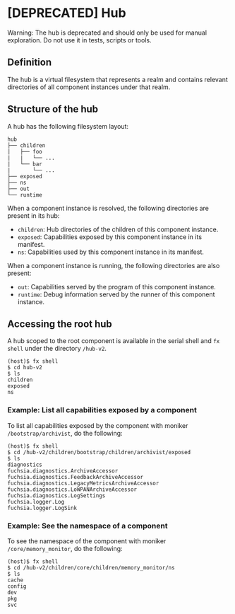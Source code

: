 # [DEPRECATED] Hub

Warning: The hub is deprecated and should only be used for manual exploration. Do not use it
in tests, scripts or tools.

## Definition

The hub is a virtual filesystem that represents a realm and contains relevant
directories of all component instances under that realm.

## Structure of the hub

A hub has the following filesystem layout:

```none
hub
├── children
|   ├── foo
|   |   └── ...
|   └── bar
|       └── ...
├── exposed
├── ns
├── out
└── runtime
```

When a component instance is resolved, the following directories are present in its hub:
-   `children`: Hub directories of the children of this component instance.
-   `exposed`: Capabilities exposed by this component instance in its manifest.
-   `ns`: Capabilities used by this component instance in its manifest.

When a component instance is running, the following directories are also present:
-   `out`: Capabilities served by the program of this component instance.
-   `runtime`: Debug information served by the runner of this component instance.

## Accessing the root hub

A hub scoped to the root component is available in the serial shell and `fx shell` under the
directory `/hub-v2`.

```
(host)$ fx shell
$ cd hub-v2
$ ls
children
exposed
ns
```

### Example: List all capabilities exposed by a component

To list all capabilities exposed by the component with moniker `/bootstrap/archivist`, do the
following:

```
(host)$ fx shell
$ cd /hub-v2/children/bootstrap/children/archivist/exposed
$ ls
diagnostics
fuchsia.diagnostics.ArchiveAccessor
fuchsia.diagnostics.FeedbackArchiveAccessor
fuchsia.diagnostics.LegacyMetricsArchiveAccessor
fuchsia.diagnostics.LoWPANArchiveAccessor
fuchsia.diagnostics.LogSettings
fuchsia.logger.Log
fuchsia.logger.LogSink
```

### Example: See the namespace of a component

To see the namespace of the component with moniker `/core/memory_monitor`, do the following:

```
(host)$ fx shell
$ cd /hub-v2/children/core/children/memory_monitor/ns
$ ls
cache
config
dev
pkg
svc
```